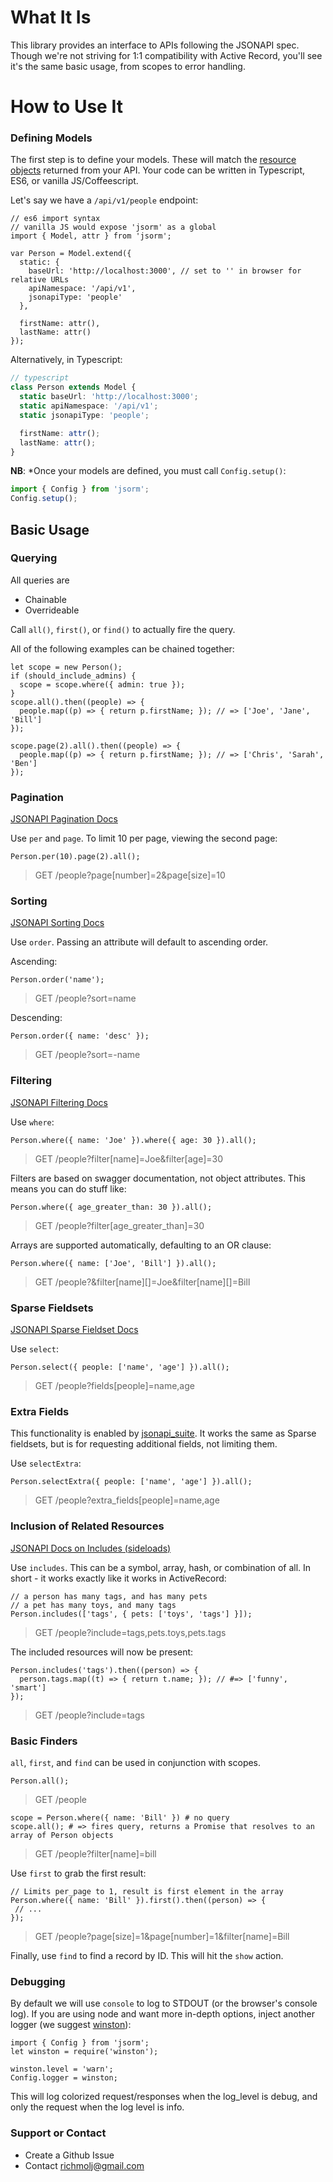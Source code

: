 # What It Is

This library provides an interface to APIs following the JSONAPI spec. Though we're not striving for 1:1 compatibility with Active Record, you'll see it's the same basic usage, from scopes to error handling.

# How to Use It

### Defining Models

The first step is to define your models. These will match the [resource objects](http://jsonapi.org/format/#document-resource-objects) returned from your API. Your code can be written in Typescript, ES6, or vanilla JS/Coffeescript.

Let's say we have a `/api/v1/people` endpoint:

```es6
// es6 import syntax
// vanilla JS would expose 'jsorm' as a global
import { Model, attr } from 'jsorm';

var Person = Model.extend({
  static: {
    baseUrl: 'http://localhost:3000', // set to '' in browser for relative URLs
    apiNamespace: '/api/v1',
    jsonapiType: 'people'
  },

  firstName: attr(),
  lastName: attr()
});
```

Alternatively, in Typescript:

```ts
// typescript
class Person extends Model {
  static baseUrl: 'http://localhost:3000';
  static apiNamespace: '/api/v1';
  static jsonapiType: 'people';

  firstName: attr();
  lastName: attr();
}
```

**NB**: *Once your models are defined, you must call `Config.setup()`:

```js
import { Config } from 'jsorm';
Config.setup(); 
```

## Basic Usage

### Querying

All queries are

* Chainable
* Overrideable

Call `all()`, `first()`, or `find()` to actually fire the query.

All of the following examples can be chained together:

```es6
let scope = new Person();
if (should_include_admins) {
  scope = scope.where({ admin: true });
}
scope.all().then((people) => {
  people.map((p) => { return p.firstName; }); // => ['Joe', 'Jane', 'Bill']
});

scope.page(2).all().then((people) => {
  people.map((p) => { return p.firstName; }); // => ['Chris', 'Sarah', 'Ben']
});
```

### Pagination

[JSONAPI Pagination Docs](http://jsonapi.org/format/#fetching-pagination)

Use `per` and `page`. To limit 10 per page, viewing the second page:

```es6
Person.per(10).page(2).all();
```

> GET /people?page[number]=2&page[size]=10

### Sorting

[JSONAPI Sorting Docs](http://jsonapi.org/format/#fetching-sorting)

Use `order`. Passing an attribute will default to ascending order.

Ascending:

```es6
Person.order('name');
```

> GET /people?sort=name

Descending:

```es6
Person.order({ name: 'desc' });
```

> GET /people?sort=-name

### Filtering

[JSONAPI Filtering Docs](http://jsonapi.org/format/#fetching-filtering)

Use `where`:

```es6
Person.where({ name: 'Joe' }).where({ age: 30 }).all();
```

> GET /people?filter[name]=Joe&filter[age]=30

Filters are based on swagger documentation, not object attributes. This means you can do stuff like:

```es6
Person.where({ age_greater_than: 30 }).all();
```

> GET /people?filter[age_greater_than]=30

Arrays are supported automatically, defaulting to an OR clause:

```es6
Person.where({ name: ['Joe', 'Bill'] }).all();
```

> GET /people?&filter[name][]=Joe&filter[name][]=Bill

### Sparse Fieldsets

[JSONAPI Sparse Fieldset Docs](http://jsonapi.org/format/#fetching-sparse-fieldsets)

Use `select`:

```es6
Person.select({ people: ['name', 'age'] }).all();
```

> GET /people?fields[people]=name,age

### Extra Fields

This functionality is enabled by [jsonapi_suite](https://jsonapi-suite.github.io/jsonapi_suite). It works the same as Sparse fieldsets, but is for requesting additional fields, not limiting them.

Use `selectExtra`:

```es6
Person.selectExtra({ people: ['name', 'age'] }).all();
```

> GET /people?extra_fields[people]=name,age

### Inclusion of Related Resources

[JSONAPI Docs on Includes (sideloads)](http://jsonapi.org/format/#fetching-includes)

Use `includes`. This can be a symbol, array, hash, or combination of all. In short - it works exactly like it works in ActiveRecord:

```es6
// a person has many tags, and has many pets
// a pet has many toys, and many tags
Person.includes(['tags', { pets: ['toys', 'tags'] }]);
```

> GET /people?include=tags,pets.toys,pets.tags

The included resources will now be present:

```es6
Person.includes('tags').then((person) => {
  person.tags.map((t) => { return t.name; }); // #=> ['funny', 'smart']
});
```

> GET /people?include=tags

### Basic Finders

`all`, `first`, and `find` can be used in conjunction with scopes.

```es6
Person.all();
```

> GET /people

```es6
scope = Person.where({ name: 'Bill' }) # no query
scope.all(); # => fires query, returns a Promise that resolves to an array of Person objects
```

> GET /people?filter[name]=bill

Use `first` to grab the first result:

```es6
// Limits per_page to 1, result is first element in the array
Person.where({ name: 'Bill' }).first().then((person) => {
 // ...
});
```

> GET /people?page[size]=1&page[number]=1&filter[name]=Bill

Finally, use `find` to find a record by ID. This will hit the `show` action.

### Debugging

By default we will use `console` to log to STDOUT (or the browser's console log). If you are using node and want more in-depth options, inject another logger (we suggest [winston](https://github.com/winstonjs/winston)):

```es6
import { Config } from 'jsorm';
let winston = require('winston');

winston.level = 'warn';
Config.logger = winston;
```

This will log colorized request/responses when the log_level is debug, and only the request when the log level is info.

### Support or Contact

* Create a Github Issue
* Contact richmolj@gmail.com

